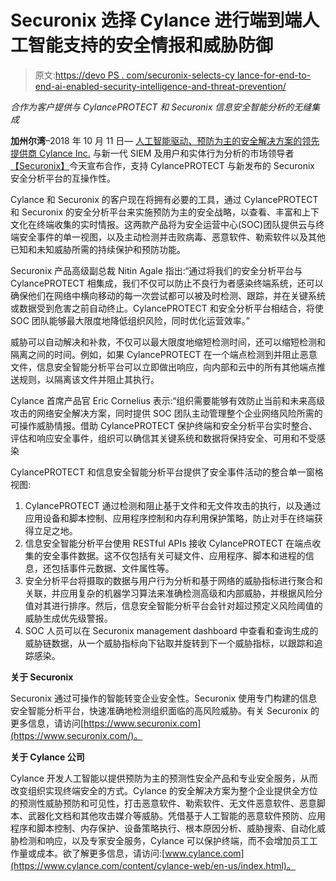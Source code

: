 # Securonix 选择 Cylance 进行端到端人工智能支持的安全情报和威胁防御

> 原文:[https://devo PS . com/securonix-selects-cy lance-for-end-to-end-ai-enabled-security-intelligence-and-threat-prevention/](https://devops.com/securonix-selects-cylance-for-end-to-end-ai-enabled-security-intelligence-and-threat-prevention/)

*合作为客户提供与 CylancePROTECT 和 Securonix 信息安全智能分析的无缝集成*

**加州尔湾**–2018 年 10 月 11 日— [人工智能驱动、预防为主的安全解决方案的领先提供商 Cylance Inc.](https://www.cylance.com/content/cylance-web/en-us/index.html) 与新一代 SIEM 及用户和实体行为分析的市场领导者[【Securonix】](https://www.securonix.com/)今天宣布合作，支持 CylancePROTECT 与新发布的 Securonix 安全分析平台的互操作性。

Cylance 和 Securonix 的客户现在将拥有必要的工具，通过 CylancePROTECT 和 Securonix 的安全分析平台来实施预防为主的安全战略，以查看、丰富和上下文化在终端收集的实时情报。这两款产品将为安全运营中心(SOC)团队提供云与终端安全事件的单一视图，以及主动检测并击败病毒、恶意软件、勒索软件以及其他已知和未知威胁所需的持续保护和预防功能。

Securonix 产品高级副总裁 Nitin Agale 指出:“通过将我们的安全分析平台与 CylancePROTECT 相集成，我们不仅可以防止不良行为者感染终端系统，还可以确保他们在网络中横向移动的每一次尝试都可以被及时检测、跟踪，并在关键系统或数据受到危害之前自动终止。CylancePROTECT 和安全分析平台相结合，将使 SOC 团队能够最大限度地降低组织风险，同时优化运营效率。”

威胁可以自动解决和补救，不仅可以最大限度地缩短检测时间，还可以缩短检测和隔离之间的时间。例如，如果 CylancePROTECT 在一个端点检测到并阻止恶意文件，信息安全智能分析平台可以立即做出响应，向内部和云中的所有其他端点推送规则，以隔离该文件并阻止其执行。

Cylance 首席产品官 Eric Cornelius 表示:“组织需要能够有效防止当前和未来高级攻击的网络安全解决方案，同时提供 SOC 团队主动管理整个企业网络风险所需的可操作威胁情报。借助 CylancePROTECT 保护终端和安全分析平台实时整合、评估和响应安全事件，组织可以确信其关键系统和数据将保持安全、可用和不受感染

CylancePROTECT 和信息安全智能分析平台提供了安全事件活动的整合单一窗格视图:

1.  CylancePROTECT 通过检测和阻止基于文件和无文件攻击的执行，以及通过应用设备和脚本控制、应用程序控制和内存利用保护策略，防止对手在终端获得立足之地。
2.  信息安全智能分析平台使用 RESTful APIs 接收 CylancePROTECT 在端点收集的安全事件数据。这不仅包括有关可疑文件、应用程序、脚本和进程的信息，还包括事件元数据、文件属性等。
3.  安全分析平台将摄取的数据与用户行为分析和基于网络的威胁指标进行聚合和关联，并应用复杂的机器学习算法来准确检测高级和内部威胁，并根据风险分值对其进行排序。然后，信息安全智能分析平台会针对超过预定义风险阈值的威胁生成优先级警报。
4.  SOC 人员可以在 Securonix management dashboard 中查看和查询生成的威胁链数据，从一个威胁指标向下钻取并旋转到下一个威胁指标，以跟踪和追踪感染。

**关于 Securonix**

Securonix 通过可操作的智能转变企业安全性。Securonix 使用专门构建的信息安全智能分析平台，快速准确地检测组织面临的高风险威胁。有关 Securonix 的更多信息，请访问[https://www.securonix.com](https://www.securonix.com/)。

**关于 Cylance 公司**

Cylance 开发人工智能以提供预防为主的预测性安全产品和专业安全服务，从而改变组织实现终端安全的方式。Cylance 的安全解决方案为整个企业提供全方位的预测性威胁预防和可见性，打击恶意软件、勒索软件、无文件恶意软件、恶意脚本、武器化文档和其他攻击媒介等威胁。凭借基于人工智能的恶意软件预防、应用程序和脚本控制、内存保护、设备策略执行、根本原因分析、威胁搜索、自动化威胁检测和响应，以及专家安全服务，Cylance 可以保护终端，而不会增加员工工作量或成本。欲了解更多信息，请访问:[www.cylance.com](https://www.cylance.com/content/cylance-web/en-us/index.html)。